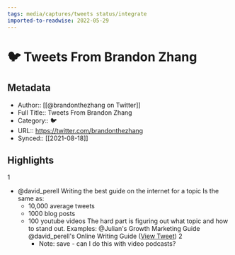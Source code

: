 ```yaml
---
tags: media/captures/tweets status/integrate
imported-to-readwise: 2022-05-29
---
```

# 🐦 Tweets From Brandon Zhang

## Metadata
- Author:: [[@brandonthezhang on Twitter]]
- Full Title:: Tweets From Brandon Zhang
- Category:: 🐦
- URL:: https://twitter.com/brandonthezhang
- Synced:: [[2021-08-18]]

## Highlights
1
- @david_perell Writing the best guide on the internet for a topic
  Is the same as:
  - 10,000 average tweets
  - 1000 blog posts
  - 100 youtube videos
  The hard part is figuring out what topic and how to stand out.
  Examples:
  @Julian's Growth Marketing Guide
  @david_perell's Online Writing Guide ([View Tweet](https://twitter.com/brandonthezhang/status/1428027637574762504))
2
    - Note: save - can I do this with video podcasts?
